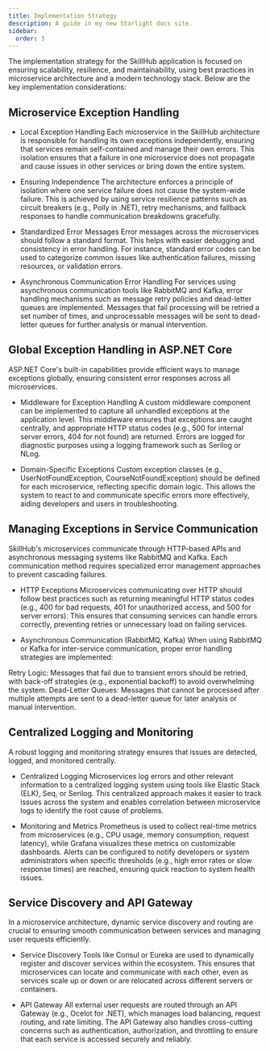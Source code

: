 ```yaml
---
title: Implementation Strategy
description: A guide in my new Starlight docs site.
sidebar:
  order: 3
---
```


The implementation strategy for the SkillHub application is focused on ensuring scalability, resilience, and maintainability, using best practices in microservice architecture and a modern technology stack. Below are the key implementation considerations:

## Microservice Exception Handling

- Local Exception Handling
  Each microservice in the SkillHub architecture is responsible for handling its own exceptions independently, ensuring that services remain self-contained and manage their own errors. This isolation ensures that a failure in one microservice does not propagate and cause issues in other services or bring down the entire system.

- Ensuring Independence
  The architecture enforces a principle of isolation where one service failure does not cause the system-wide failure. This is achieved by using service resilience patterns such as circuit breakers (e.g., Polly in .NET), retry mechanisms, and fallback responses to handle communication breakdowns gracefully.

- Standardized Error Messages
  Error messages across the microservices should follow a standard format. This helps with easier debugging and consistency in error handling. For instance, standard error codes can be used to categorize common issues like authentication failures, missing resources, or validation errors.

- Asynchronous Communication Error Handling
  For services using asynchronous communication tools like RabbitMQ and Kafka, error handling mechanisms such as message retry policies and dead-letter queues are implemented. Messages that fail processing will be retried a set number of times, and unprocessable messages will be sent to dead-letter queues for further analysis or manual intervention.

## Global Exception Handling in ASP.NET Core

ASP.NET Core's built-in capabilities provide efficient ways to manage exceptions globally, ensuring consistent error responses across all microservices.

- Middleware for Exception Handling
  A custom middleware component can be implemented to capture all unhandled exceptions at the application level. This middleware ensures that exceptions are caught centrally, and appropriate HTTP status codes (e.g., 500 for internal server errors, 404 for not found) are returned. Errors are logged for diagnostic purposes using a logging framework such as Serilog or NLog.

- Domain-Specific Exceptions
  Custom exception classes (e.g., UserNotFoundException, CourseNotFoundException) should be defined for each microservice, reflecting specific domain logic. This allows the system to react to and communicate specific errors more effectively, aiding developers and users in troubleshooting.

## Managing Exceptions in Service Communication

SkillHub's microservices communicate through HTTP-based APIs and asynchronous messaging systems like RabbitMQ and Kafka. Each communication method requires specialized error management approaches to prevent cascading failures.

- HTTP Exceptions
  Microservices communicating over HTTP should follow best practices such as returning meaningful HTTP status codes (e.g., 400 for bad requests, 401 for unauthorized access, and 500 for server errors). This ensures that consuming services can handle errors correctly, preventing retries or unnecessary load on failing services.

- Asynchronous Communication (RabbitMQ, Kafka)
  When using RabbitMQ or Kafka for inter-service communication, proper error handling strategies are implemented:

Retry Logic: Messages that fail due to transient errors should be retried, with back-off strategies (e.g., exponential backoff) to avoid overwhelming the system.
Dead-Letter Queues: Messages that cannot be processed after multiple attempts are sent to a dead-letter queue for later analysis or manual intervention.

## Centralized Logging and Monitoring

A robust logging and monitoring strategy ensures that issues are detected, logged, and monitored centrally.

- Centralized Logging
  Microservices log errors and other relevant information to a centralized logging system using tools like Elastic Stack (ELK), Seq, or Serilog. This centralized approach makes it easier to track issues across the system and enables correlation between microservice logs to identify the root cause of problems.

- Monitoring and Metrics
  Prometheus is used to collect real-time metrics from microservices (e.g., CPU usage, memory consumption, request latency), while Grafana visualizes these metrics on customizable dashboards. Alerts can be configured to notify developers or system administrators when specific thresholds (e.g., high error rates or slow response times) are reached, ensuring quick reaction to system health issues.

## Service Discovery and API Gateway

In a microservice architecture, dynamic service discovery and routing are crucial to ensuring smooth communication between services and managing user requests efficiently.

- Service Discovery
  Tools like Consul or Eureka are used to dynamically register and discover services within the ecosystem. This ensures that microservices can locate and communicate with each other, even as services scale up or down or are relocated across different servers or containers.

- API Gateway
  All external user requests are routed through an API Gateway (e.g., Ocelot for .NET), which manages load balancing, request routing, and rate limiting. The API Gateway also handles cross-cutting concerns such as authentication, authorization, and throttling to ensure that each service is accessed securely and reliably.
